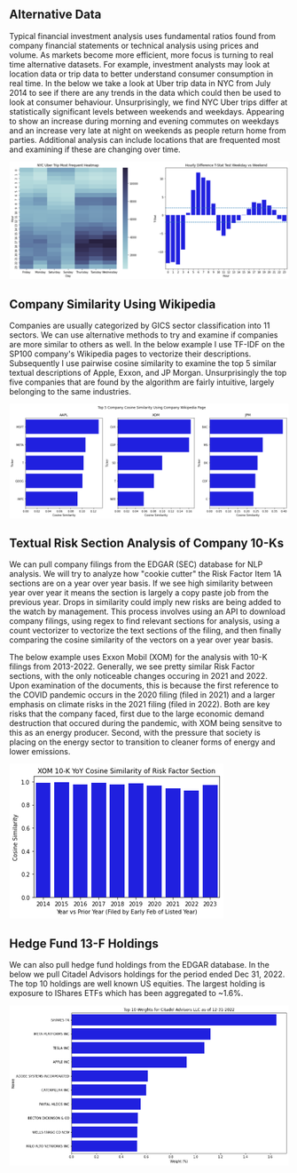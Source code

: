 ## Alternative Data

Typical financial investment analysis uses fundamental ratios found from company financial statements or technical analysis using prices and volume. As markets become more efficient, more focus is turning to real time alternative datasets. For example, investment analysts may look at location data or trip data to better understand consumer consumption in real time. In the below we take a look at Uber trip data in NYC from July 2014 to see if there are any trends in the data which could then be used to look at consumer behaviour. Unsurprisingly, we find NYC Uber trips differ at statistically significant levels between weekends and weekdays. Appearing to show an increase during morning and evening commutes on weekdays and an increase very late at night on weekends as people return home from parties. Additional analysis can include locations that are frequented most and examining if these are changing over time.

![plot](https://github.com/kholmes42/Finance/blob/main/imgs/uberdata.png)

## Company Similarity Using Wikipedia

Companies are usually categorized by GICS sector classification into 11 sectors. We can use alternative methods to try and examine if companies are more similar to others as well. In the below example I use TF-IDF on the SP100 company's Wikipedia pages to vectorize their descriptions. Subsequently I use pairwise cosine similarity to examine the top 5 similar textual descriptions of Apple, Exxon, and JP Morgan. Unsurprisingly the top five companies that are found by the algorithm are fairly intuitive, largely belonging to the same industries.

![plot](https://github.com/kholmes42/Finance/blob/main/imgs/textsimilarity.png)


## Textual Risk Section Analysis of Company 10-Ks

We can pull company filings from the EDGAR (SEC) database for NLP analysis. We will try to analyze how "cookie cutter" the Risk Factor Item 1A sections are on a year over year basis. If we see high similarity between year over year it means the section is largely a copy paste job from the previous year. Drops in similarity could imply new risks are being added to the watch by management. This process involves using an API to download company filings, using regex to find relevant sections for analysis, using a count vectorizer to vectorize the text sections of the filing, and then finally comparing the cosine similarity of the vectors on a year over year basis.

The below example uses Exxon Mobil (XOM) for the analysis with 10-K filings from 2013-2022. Generally, we see pretty similar Risk Factor sections, with the only noticeable changes occuring in 2021 and 2022. Upon examination of the documents, this is because the first reference to the COVID pandemic occurs in the 2020 filing (filed in 2021) and a larger emphasis on climate risks in the 2021 filing (filed in 2022). Both are key risks that the company faced, first due to the large economic demand destruction that occured during the pandemic, with XOM being sensitve to this as an energy producer. Second, with the pressure that society is placing on the energy sector to transition to cleaner forms of energy and lower emissions.

![plot](https://github.com/kholmes42/Finance/blob/main/imgs/10kxom.png)


## Hedge Fund 13-F Holdings

We can also pull hedge fund holdings from the EDGAR database. In the below we pull Citadel Advisors holdings for the period ended Dec 31, 2022. The top 10 holdings are well known US equities. The largest holding is exposure to IShares ETFs which has been aggregated to ~1.6%.

![plot](https://github.com/kholmes42/Finance/blob/main/imgs/citadel13f2022.png)


